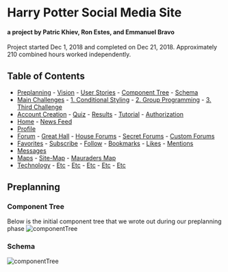 # Harry Potter Social Media Site

#### a project by Patric Khiev, Ron Estes, and Emmanuel Bravo

Project started Dec 1, 2018 and completed on Dec 21, 2018.
Approximately 210 combined hours worked independently.

## Table of Contents

- [Preplanning](#preplanning) - [Vision](#vision) - [User Stories](#user-stories) - [Component Tree](#component-tree) - [Schema](#schema)
- [Main Challenges](#main-challenges) - [1. Conditional Styling](#conditional-styling) - [2. Group Programming](#averaged-profile-algorithm) - [3. Third Challenge](#profile-assignment-quiz-algorithm)
- [Account Creation](#account-creation) - [Quiz](#quiz) - [Results](#results) - [Tutorial](#tutorial) - [Authorization](#authorization)
- [Home](#home) - [News Feed](#news-feed)
- [Profile](#profile)
- [Forum](#forum) - [Great Hall](#great-hall) - [House Forums](#house-forums) - [Secret Forums](#secret-forums) - [Custom Forums](#custom-forums)
- [Favorites](#favorites) - [Subscribe](#subscribe) - [Follow](#follow) - [Bookmarks](#bookmarks) - [Likes](#likes) - [Mentions](#mentions)
- [Messages](#messages)
- [Maps](#maps) - [Site-Map](#site-map) - [Mauraders Map](#mauraders-map)
- [Technology](#technology) - [Etc](#) - [Etc](#) - [Etc](#) - [Etc](#) - [Etc](#)

## Preplanning

### Component Tree

Below is the initial component tree that we wrote out during our preplanning phase
![componentTree](https://s3.us-east-2.amazonaws.com/khamwas-readme/hp-component-tree-v1.png)

### Schema

![componentTree](https://s3.us-east-2.amazonaws.com/khamwas-readme/hp-schema-v1.png)

